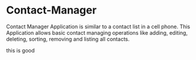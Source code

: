 # Contact-Manager
Contact Manager Application is similar to a contact list in a cell phone. This Application allows basic contact managing operations like adding, editing, deleting, sorting, removing and listing all contacts.


this is good
